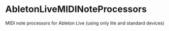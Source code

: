 # AbletonLiveMIDINoteProcessors
MIDI note processors for Ableton Live (using only lite and standard devices)

